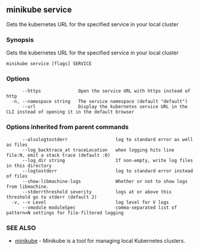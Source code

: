 ## minikube service

Gets the kubernetes URL for the specified service in your local cluster

### Synopsis


Gets the kubernetes URL for the specified service in your local cluster

```
minikube service [flags] SERVICE
```

### Options

```
      --https              Open the service URL with https instead of http
  -n, --namespace string   The service namespace (default "default")
      --url                Display the kubernetes service URL in the CLI instead of opening it in the default browser
```

### Options inherited from parent commands

```
      --alsologtostderr                  log to standard error as well as files
      --log_backtrace_at traceLocation   when logging hits line file:N, emit a stack trace (default :0)
      --log_dir string                   If non-empty, write log files in this directory
      --logtostderr                      log to standard error instead of files
      --show-libmachine-logs             Whether or not to show logs from libmachine.
      --stderrthreshold severity         logs at or above this threshold go to stderr (default 2)
  -v, --v Level                          log level for V logs
      --vmodule moduleSpec               comma-separated list of pattern=N settings for file-filtered logging
```

### SEE ALSO
* [minikube](minikube.md)	 - Minikube is a tool for managing local Kubernetes clusters.


